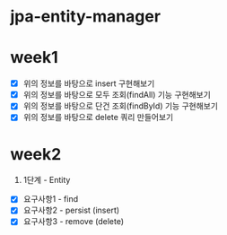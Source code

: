 # jpa-entity-manager

# week1

- [X] 위의 정보를 바탕으로 insert 구현해보기
- [X] 위의 정보를 바탕으로 모두 조회(findAll) 기능 구현해보기
- [X] 위의 정보를 바탕으로 단건 조회(findById) 기능 구현해보기
- [X] 위의 정보를 바탕으로 delete 쿼리 만들어보기

# week2

1. 1단계 - Entity

- [X] 요구사항1 - find
- [X] 요구사항2 - persist (insert)
- [X] 요구사항3 - remove (delete)
